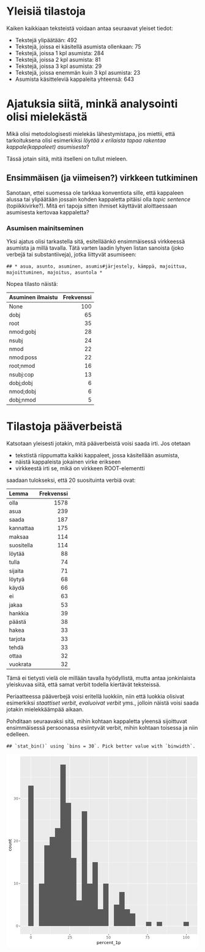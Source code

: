 


# Yleisiä tilastoja

Kaiken kaikkiaan teksteistä voidaan antaa seuraavat yleiset tiedot:

* Tekstejä ylipäätään: 492
* Tekstejä, joissa ei käsitellä asumista  ollenkaan: 75
* Tekstejä, joissa 1 kpl asumista: 284
* Tekstejä, joissa 2 kpl asumista: 81
* Tekstejä, joissa 3 kpl asumista: 29
* Tekstejä, joissa enemmän kuin 3 kpl asumista: 23
* Asumista käsitteleviä kappaleita yhteensä: 643

# Ajatuksia siitä, minkä analysointi olisi mielekästä

Mikä olisi metodologisesti mielekäs lähestymistapa, jos miettii, että
tarkoituksena olisi esimerkiksi *löytää x erilaista tapaa rakentaa
kappale(kappaleet) asumisesta*?

Tässä jotain siitä, mitä itselleni on tullut mieleen.


## Ensimmäisen (ja viimeisen?) virkkeen tutkiminen

Sanotaan, ettei suomessa ole tarkkaa konventiota sille, että kappaleen alussa 
tai ylipäätään jossain kohden kappaletta pitäisi olla *topic sentence* (topiikkivirke?).
Mitä eri tapoja sitten ihmiset käyttävät aloittaessaan asumisesta kertovaa kappaletta?

###  Asumisen mainitseminen

Yksi ajatus olisi tarkastella sitä, esitelläänkö ensimmäisessä virkkeessä asumista ja millä tavalla.
Tätä  varten laadin lyhyen listan sanoista (joko verbejä tai substantiiveja), jotka liittyvät asumiseen:


```
## * asua, asunto, asuminen, asumis#järjestely, kämppä, majoittua, majoittuminen, majoitus, asuntola *
```

Nopea tilasto näistä:


|Asuminen ilmaistu | Frekvenssi|
|:-----------------|----------:|
|None              |        100|
|dobj              |         65|
|root              |         35|
|nmod:gobj         |         28|
|nsubj             |         24|
|nmod              |         22|
|nmod:poss         |         22|
|root;nmod         |         16|
|nsubj:cop         |         13|
|dobj;dobj         |          6|
|nmod;dobj         |          6|
|dobj;nmod         |          5|




# Tilastoja pääverbeistä


Katsotaan yleisesti jotakin, mitä pääverbeistä voisi saada irti.
Jos otetaan

* tekstistä riippumatta kaikki kappaleet, jossa käsitellään asumista, 
* näistä kappaleista jokainen virke erikseen
* virkkeestä irti se, mikä on virkkeen ROOT-elementti

saadaan tulokseksi, että 20 suosituinta verbiä ovat:


|Lemma      | Frekvenssi|
|:----------|----------:|
|olla       |       1578|
|asua       |        239|
|saada      |        187|
|kannattaa  |        175|
|maksaa     |        114|
|suositella |        114|
|löytää     |         88|
|tulla      |         74|
|sijaita    |         71|
|löytyä     |         68|
|käydä      |         66|
|ei         |         63|
|jakaa      |         53|
|hankkia    |         39|
|päästä     |         38|
|hakea      |         33|
|tarjota    |         33|
|tehdä      |         33|
|ottaa      |         32|
|vuokrata   |         32|

Tämä ei tietysti vielä ole millään tavalla hyödyllistä, mutta antaa
jonkinlaista yleiskuvaa siitä, että samat verbit todella kiertävät teksteissä.

Periaatteessa pääverbejä voisi eritellä luokkiin, niin että luokkia olisivat 
esimerkiksi *staattiset verbit*, *evaluoivat verbit* yms., jolloin näistä voisi 
saada jotakin mielekkäämpää aikaan.


Pohditaan seuraavaksi sitä, mihin kohtaan kappaletta yleensä sijoittuvat 
ensimmäisessä persoonassa esiintyvät verbit, mihin kohtaan toisessa ja niin edelleen.



```
## `stat_bin()` using `bins = 30`. Pick better value with `binwidth`.
```

![plot of chunk 1partexts](figure/1partexts-1.png)

